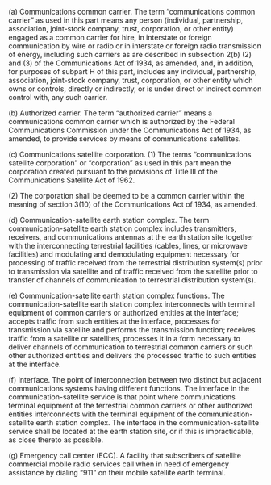 (a) Communications common carrier. The term “communications common carrier” as used in this part means any person (individual, partnership, association, joint-stock company, trust, corporation, or other entity) engaged as a common carrier for hire, in interstate or foreign communication by wire or radio or in interstate or foreign radio transmission of energy, including such carriers as are described in subsection 2(b) (2) and (3) of the Communications Act of 1934, as amended, and, in addition, for purposes of subpart H of this part, includes any individual, partnership, association, joint-stock company, trust, corporation, or other entity which owns or controls, directly or indirectly, or is under direct or indirect common control with, any such carrier.

(b) Authorized carrier. The term “authorized carrier” means a communications common carrier which is authorized by the Federal Communications Commission under the Communications Act of 1934, as amended, to provide services by means of communications satellites.

(c) Communications satellite corporation. (1) The terms “communications satellite corporation” or “corporation” as used in this part mean the corporation created pursuant to the provisions of Title III of the Communications Satellite Act of 1962.

(2) The corporation shall be deemed to be a common carrier within the meaning of section 3(10) of the Communications Act of 1934, as amended.

(d) Communication-satellite earth station complex. The term communication-satellite earth station complex includes transmitters, receivers, and communications antennas at the earth station site together with the interconnecting terrestrial facilities (cables, lines, or microwave facilities) and modulating and demodulating equipment necessary for processing of traffic received from the terrestrial distribution system(s) prior to transmission via satellite and of traffic received from the satellite prior to transfer of channels of communication to terrestrial distribution system(s).

(e) Communication-satellite earth station complex functions. The communication-satellite earth station complex interconnects with terminal equipment of common carriers or authorized entities at the interface; accepts traffic from such entities at the interface, processes for transmission via satellite and performs the transmission function; receives traffic from a satellite or satellites, processes it in a form necessary to deliver channels of communication to terrestrial common carriers or such other authorized entities and delivers the processed traffic to such entities at the interface.

(f) Interface. The point of interconnection between two distinct but adjacent communications systems having different functions. The interface in the communication-satellite service is that point where communications terminal equipment of the terrestrial common carriers or other authorized entities interconnects with the terminal equipment of the communication-satellite earth station complex. The interface in the communication-satellite service shall be located at the earth station site, or if this is impracticable, as close thereto as possible.

(g) Emergency call center (ECC). A facility that subscribers of satellite commercial mobile radio services call when in need of emergency assistance by dialing “911” on their mobile satellite earth terminal.


